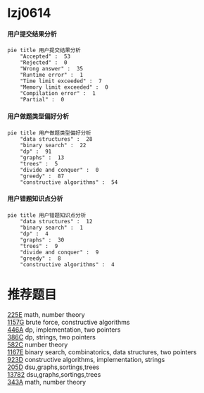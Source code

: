 # lzj0614

<!-- tabs:start -->



#### **用户提交结果分析**

```mermaid
pie title 用户提交结果分析
    "Accepted" :  53
    "Rejected" :  0
    "Wrong answer" :  35
    "Runtime error" :  1
    "Time limit exceeded" :  7
    "Memory limit exceeded" :  0
    "Compilation error" :  1
    "Partial" :  0
```

#### **用户做题类型偏好分析**

```mermaid
pie title 用户做题类型偏好分析
    "data structures" :  28
    "binary search" :  22
    "dp" :  91
    "graphs" :  13
    "trees" :  5
    "divide and conquer" :  0
    "greedy" :  87
    "constructive algorithms" :  54
```
#### **用户错题知识点分析**

```mermaid
pie title 用户错题知识点分析
    "data structures" :  12
    "binary search" :  1
    "dp" :  4
    "graphs" :  30
    "trees" :  9
    "divide and conquer" :  9
    "greedy" :  8
    "constructive algorithms" :  4
```



<!-- tabs:end -->
# 推荐题目
[225E](https://codeforces.com/contest/225/problem/E)		math,
                        number theory		  
[1157G](https://codeforces.com/contest/1157/problem/G)		brute force,
                        constructive algorithms		  
[446A](https://codeforces.com/contest/446/problem/A)		dp,
                        implementation,
                        two pointers		  
[386C](https://codeforces.com/contest/386/problem/C)		dp,
                        strings,
                        two pointers		  
[582C](https://codeforces.com/contest/582/problem/C)		number theory		  
[1167E](https://codeforces.com/contest/1167/problem/E)		binary search,
                        combinatorics,
                        data structures,
                        two pointers		  
[923D](https://codeforces.com/contest/923/problem/D)		constructive algorithms,
                        implementation,
                        strings		  
[205D](https://codeforces.com/contest/205/problem/D)		dsu,graphs,sortings,trees		  
[13782](https://codeforces.com/contest/1378/problem/2)		dsu,graphs,sortings,trees		  
[343A](https://codeforces.com/contest/343/problem/A)		math,
                        number theory		  
